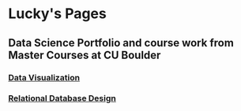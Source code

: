 # Lucky's Pages

## Data Science Portfolio and course work from Master Courses at CU Boulder

### [Data Visualization](https://pages.llab.dev/DTSA-5304)

### [Relational Database Design](https://pages.llab.dev/DTSA-5733)
